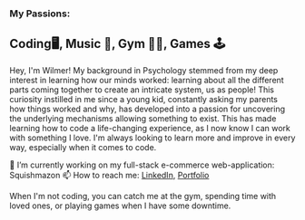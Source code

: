 ### My Passions: 
## Coding🖥️, Music 🎵, Gym 💪🏾, Games 🕹️

Hey, I'm Wilmer! My background in Psychology stemmed from my deep interest in learning how our minds worked: learning about all the different parts coming together to create an intricate system, us as people! This curiosity instilled in me since a young kid, constantly asking my parents how things worked and why, has developed into a passion for uncovering the underlying mechanisms allowing something to exist. This has made learning how to code a life-changing experience, as I now know I can work with something I love. I'm always looking to learn more and improve in every way, especially when it comes to code. 

🔭 I’m currently working on my full-stack e-commerce web-application: Squishmazon
📫 How to reach me: [LinkedIn](https://www.linkedin.com/in/wilmer-sampedro/), [Portfolio](https://wilmersampedro.github.io/)

When I'm not coding, you can catch me at the gym, spending time with loved ones, or playing games when I have some downtime. 
<!--
**wilmersampedro/wilmersampedro** is a ✨ _special_ ✨ repository because its `README.md` (this file) appears on your GitHub profile.

Here are some ideas to get you started:

- 🔭 I’m currently working on ...
- 🌱 I’m currently learning ...
- 👯 I’m looking to collaborate on ...
- 🤔 I’m looking for help with ...
- 💬 Ask me about ...
- 📫 How to reach me: ...
- 😄 Pronouns: ...
- ⚡ Fun fact: ...
-->
